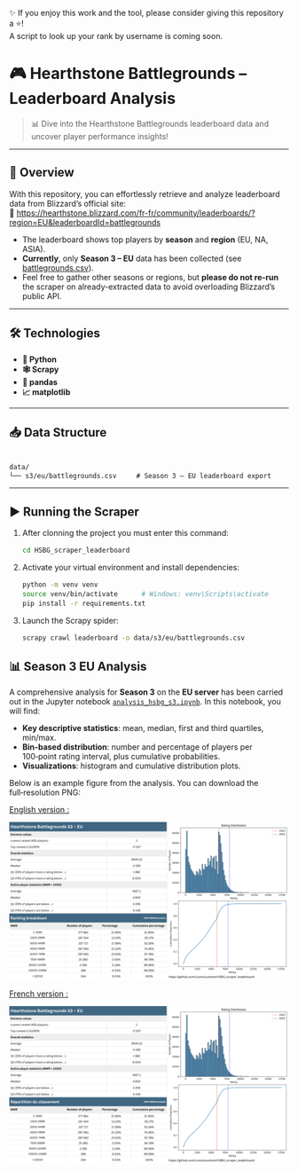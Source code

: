✨ If you enjoy this work and the tool, please consider giving this repository a ⭐!  
A script to look up your rank by username is coming soon.

# 🎮 Hearthstone Battlegrounds – Leaderboard Analysis

> 📊 Dive into the Hearthstone Battlegrounds leaderboard data and uncover player performance insights!

---

## 🚀 Overview

With this repository, you can effortlessly retrieve and analyze leaderboard data from Blizzard’s official site:  
🔗 https://hearthstone.blizzard.com/fr-fr/community/leaderboards/?region=EU&leaderboardId=battlegrounds

- The leaderboard shows top players by **season** and **region** (EU, NA, ASIA).  
- **Currently**, only **Season 3 – EU** data has been collected (see [battlegrounds.csv](data/s3/eu/battlegrounds.csv)).  
- Feel free to gather other seasons or regions, but **please do not re-run** the scraper on already-extracted data to avoid overloading Blizzard’s public API.  

---

## 🛠️ Technologies

- **🐍 Python**  
- **🕸️ Scrapy**  
- **🐼 pandas**  
- **📈 matplotlib**

---

## 📥 Data Structure

```

data/
└── s3/eu/battlegrounds.csv     # Season 3 – EU leaderboard export

````

---

## ▶️ Running the Scraper

1. After clonning the project you must enter this command:  
   ```bash
   cd HSBG_scraper_leaderboard
    ```

2. Activate your virtual environment and install dependencies:

   ```bash
   python -m venv venv
   source venv/bin/activate      # Windows: venv\Scripts\activate
   pip install -r requirements.txt
   ```
3. Launch the Scrapy spider:

   ```bash
   scrapy crawl leaderboard -o data/s3/eu/battlegrounds.csv
   ```

## 📊 Season 3 EU Analysis

A comprehensive analysis for **Season 3** on the **EU server** has been carried out in the Jupyter notebook [`analysis_hsbg_s3.ipynb`](analysis_hsbg_s3.ipynb). In this notebook, you will find:

- **Key descriptive statistics**: mean, median, first and third quartiles, min/max.
- **Bin‑based distribution**: number and percentage of players per 100‑point rating interval, plus cumulative probabilities.
- **Visualizations**: histogram and cumulative distribution plots.

Below is an example figure from the analysis. You can download the full‑resolution PNG:

[English version :](figures/HSBG_s3_eu_analysis_EN.png)

![Rating Distribution & Cumulative EN](figures/HSBG_s3_eu_analysis_EN.png)

[French version :](figures/HSBG_s3_eu_analyse_FR.png)

![Rating Distribution & Cumulative FR](figures/HSBG_s3_eu_analyse_FR.png)
